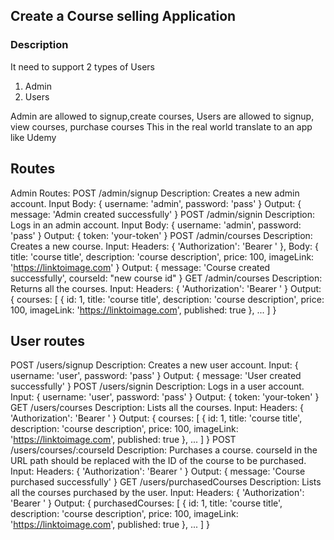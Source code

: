 ## Create a Course selling Application 

### Description
It need to support 2 types of Users 
1. Admin
2. Users

Admin are allowed to signup,create courses,
Users are allowed to signup, view courses, purchase courses
This in the real world translate to an app like Udemy
 
## Routes
Admin Routes:
POST /admin/signup Description: Creates a new admin account. Input Body: { username: 'admin', password: 'pass' } Output: { message: 'Admin created successfully' }
POST /admin/signin Description: Logs in an admin account. Input Body: { username: 'admin', password: 'pass' } Output: { token: 'your-token' }
POST /admin/courses Description: Creates a new course. Input: Headers: { 'Authorization': 'Bearer ' }, Body: { title: 'course title', description: 'course description', price: 100, imageLink: 'https://linktoimage.com' } Output: { message: 'Course created successfully', courseId: "new course id" }
GET /admin/courses Description: Returns all the courses. Input: Headers: { 'Authorization': 'Bearer ' } Output: { courses: [ { id: 1, title: 'course title', description: 'course description', price: 100, imageLink: 'https://linktoimage.com', published: true }, ... ] }

## User routes
POST /users/signup Description: Creates a new user account. Input: { username: 'user', password: 'pass' } Output: { message: 'User created successfully' }
POST /users/signin Description: Logs in a user account. Input: { username: 'user', password: 'pass' } Output: { token: 'your-token' }
GET /users/courses Description: Lists all the courses. Input: Headers: { 'Authorization': 'Bearer ' } Output: { courses: [ { id: 1, title: 'course title', description: 'course description', price: 100, imageLink: 'https://linktoimage.com', published: true }, ... ] }
POST /users/courses/:courseId Description: Purchases a course. courseId in the URL path should be replaced with the ID of the course to be purchased. Input: Headers: { 'Authorization': 'Bearer ' } Output: { message: 'Course purchased successfully' }
GET /users/purchasedCourses Description: Lists all the courses purchased by the user. Input: Headers: { 'Authorization': 'Bearer ' } Output: { purchasedCourses: [ { id: 1, title: 'course title', description: 'course description', price: 100, imageLink: 'https://linktoimage.com', published: true }, ... ] }

